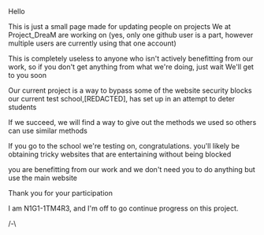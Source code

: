 Hello

This is just a small page made for updating people on projects We at Project_DreaM are working on
(yes, only one github user is a part,  however multiple  users are currently using that one account)

This is completely useless to anyone who isn't actively benefitting from our work, so if you don't get anything from what we're doing, just wait
We'll get to you soon

Our current project is a way to bypass some of the website security blocks our current test school,[REDACTED], has set up in an attempt to deter students

If we succeed, we will find a way to give out the methods we used so others can use similar methods

If you go to the school we're testing on, congratulations. you'll likely be obtaining tricky websites that are entertaining without being blocked

you are benefitting from our work and we don't need you to do anything but use the main website

Thank you for your participation

I am  N1G1-1TM4R3, and I'm off to go continue progress on this project.

/-\
